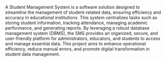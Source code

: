 A Student Management System is a software solution designed to streamline the management of student-related data, ensuring efficiency and accuracy in educational institutions. This system centralizes tasks such as storing student information, tracking attendance, managing academic performance, and generating reports. By leveraging a robust database management system (DBMS), the SMS provides an organized, secure, and user-friendly platform for administrators, educators, and students to access and manage essential data. This project aims to enhance operational efficiency, reduce manual errors, and promote digital transformation in student data management.
